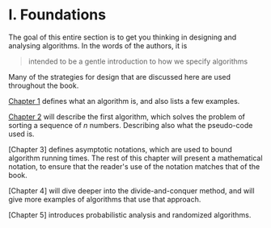 I. Foundations
==============================================

The goal of this entire section is to get you thinking in designing and analysing algorithms.
In the words of the authors, it is 
> intended to be a gentle introduction to how we specify algorithms

Many of the strategies for design that are discussed here are used throughout the book.

[Chapter 1](1.01.md) defines what an algorithm is, and also lists a few examples.

[Chapter 2](1.02.md) will describe the first algorithm, which solves the problem of sorting a sequence of _n_ numbers. Describing also what the pseudo-code used is.

[Chapter 3] defines asymptotic notations, which are used to bound algorithm running times. The rest of this chapter will present a mathematical notation, to ensure that the reader's use of the notation matches that of the book.

[Chapter 4] will dive deeper into the divide-and-conquer method, and will give more examples of algorithms that use that approach.

[Chapter 5] introduces probabilistic analysis and randomized algorithms.
